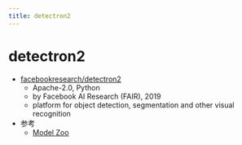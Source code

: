 ```yaml
---
title: detectron2
---
```


# detectron2

- [facebookresearch/detectron2](https://github.com/facebookresearch/detectron2)
  - Apache-2.0, Python
  - by Facebook AI Research (FAIR), 2019
  - platform for object detection, segmentation and other visual recognition
- 参考
  - [Model Zoo](https://github.com/facebookresearch/detectron2/blob/main/MODEL_ZOO.md)
